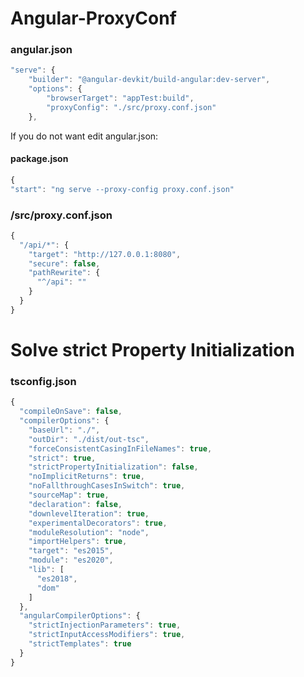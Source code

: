 # Angular-ProxyConf

### angular.json

```javascript
"serve": {
    "builder": "@angular-devkit/build-angular:dev-server",
    "options": {
        "browserTarget": "appTest:build",
        "proxyConfig": "./src/proxy.conf.json"
    },
```
If you do not want edit angular.json: 
#### package.json
```javascript
{
"start": "ng serve --proxy-config proxy.conf.json"
```
### /src/proxy.conf.json

```javascript
{
  "/api/*": {
    "target": "http://127.0.0.1:8080",
    "secure": false,
    "pathRewrite": {
      "^/api": ""
    }
  }
}
```

# Solve strict Property Initialization 
### tsconfig.json

```javascript
{
  "compileOnSave": false,
  "compilerOptions": {
    "baseUrl": "./",
    "outDir": "./dist/out-tsc",
    "forceConsistentCasingInFileNames": true,
    "strict": true,
    "strictPropertyInitialization": false,
    "noImplicitReturns": true,
    "noFallthroughCasesInSwitch": true,
    "sourceMap": true,
    "declaration": false,
    "downlevelIteration": true,
    "experimentalDecorators": true,
    "moduleResolution": "node",
    "importHelpers": true,
    "target": "es2015",
    "module": "es2020",
    "lib": [
      "es2018",
      "dom"
    ]
  },
  "angularCompilerOptions": {
    "strictInjectionParameters": true,
    "strictInputAccessModifiers": true,
    "strictTemplates": true
  }
}
```

